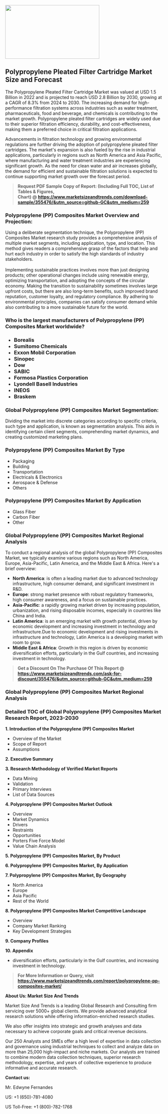 <p><img class="alignnone size-medium wp-image-20088" src="https://ffe5etoiles.com/wp-content/uploads/2024/12/MST1-300x171.png" alt="" width="300" height="171" /></p><h2>Polypropylene Pleated Filter Cartridge Market Size and Forecast</h2><p>The Polypropylene Pleated Filter Cartridge Market was valued at USD 1.5 Billion in 2022 and is projected to reach USD 2.8 Billion by 2030, growing at a CAGR of 8.3% from 2024 to 2030. The increasing demand for high-performance filtration systems across industries such as water treatment, pharmaceuticals, food and beverage, and chemicals is contributing to the market growth. Polypropylene pleated filter cartridges are widely used due to their superior filtration efficiency, durability, and cost-effectiveness, making them a preferred choice in critical filtration applications.</p><p>Advancements in filtration technology and growing environmental regulations are further driving the adoption of polypropylene pleated filter cartridges. The market's expansion is also fueled by the rise in industrial applications, particularly in regions such as North America and Asia Pacific, where manufacturing and water treatment industries are experiencing significant growth. As the need for clean water and air increases globally, the demand for efficient and sustainable filtration solutions is expected to continue supporting market growth over the forecast period.</p></p><blockquote id="" class=""><strong>Request PDF Sample Copy of Report: (Including Full TOC, List of Tables &amp; Figures, Chart)&nbsp;@&nbsp;<strong><a href="https://www.marketsizeandtrends.com/download-sample/355476/&utm_source=github-GC&utm_medium=259" target="_blank">https://www.marketsizeandtrends.com/download-sample/355476/&utm_source=github-GC&utm_medium=259</a></strong></strong></blockquote><h3 id="" class="">Polypropylene (PP) Composites Market&nbsp;Overview and Projection:</h3><p id="" class="">Using a deliberate segmentation technique, the Polypropylene (PP) Composites Market research study provides a comprehensive analysis of multiple market segments, including application, type, and location. This method gives readers a comprehensive grasp of the factors that help and hurt each industry in order to satisfy the high standards of industry stakeholders. <br /> <br />Implementing sustainable practices involves more than just designing products; other operational changes include using renewable energy, optimizing transportation, and adopting the concepts of the circular economy. Making the transition to sustainability sometimes involves large upfront costs, but there are also long-term benefits, such improved brand reputation, customer loyalty, and regulatory compliance. By adhering to environmental principles, companies can satisfy consumer demand while also contributing to a more sustainable future for the world.</p><h3 id="" class="">Who is the largest manufacturers of&nbsp;Polypropylene (PP) Composites Market worldwide?</h3><h3 class=""><p><ul><li>Borealis </li><li> Sumitomo Chemicals </li><li> Exxon Mobil Corporation </li><li> Sinopec </li><li> Dow </li><li> SABIC </li><li> Formosa Plastics Corporation </li><li> Lyondell Basell Industries </li><li> INEOS </li><li> Braskem</li></ul></p></h3><h3 id="" class="">Global&nbsp;Polypropylene (PP) Composites Market Segmentation:</h3><p id="" class="">Dividing the market into discrete categories according to specific criteria, such type and application, is known as segmentation analysis. This aids in identifying certain client segments, comprehending market dynamics, and creating customized marketing plans.</p><h3 id="" class="">Polypropylene (PP) Composites Market&nbsp;By Type</h3><p><p><ul><li>Packaging</li><li> Building</li><li> Transportation</li><li> Electricals & Electronics</li><li> Aerospace & Defense</li><li> Others</p></li></ul></p></p><h3 id="" class="">Polypropylene (PP) Composites Market&nbsp;By Application</h3><p class=""><p><ul><li>Glass Fiber</li><li> Carbon Fiber</li><li> Other</li></ul></p></p><h3 id="" class="">Global Polypropylene (PP) Composites Market Regional Analysis</h3><p id="" class="">To conduct a regional analysis of the global Polypropylene (PP) Composites Market, we typically examine various regions such as North America, Europe, Asia-Pacific, Latin America, and the Middle East &amp; Africa. Here's a brief overview:</p><ul><li><strong>North America</strong>: is often a leading market due to advanced technology infrastructure, high consumer demand, and significant investment in R&amp;D.</li><li><strong>Europe</strong>: strong market presence with robust regulatory frameworks, high consumer awareness, and a focus on sustainable practices.</li><li><strong>Asia-Pacific</strong>: a rapidly growing market driven by increasing population, urbanization, and rising disposable incomes, especially in countries like China and India.</li><li><strong>Latin America</strong>: is an emerging market with growth potential, driven by economic development and increasing investment in technology and infrastructure.Due to economic development and rising investments in infrastructure and technology, Latin America is a developing market with room to grow.</li><li><strong>Middle East &amp; Africa</strong>: Growth in this region is driven by economic diversification efforts, particularly in the Gulf countries, and increasing investment in technology.</li></ul><blockquote id="" class=""><strong>Get a Discount On The Purchase Of This Report @ <strong><a href="https://www.marketsizeandtrends.com/ask-for-discount/355476/&utm_source=github-GC&utm_medium=259" target="_blank">https://www.marketsizeandtrends.com/ask-for-discount/355476/&utm_source=github-GC&utm_medium=259</a></strong></strong></blockquote><h3 id="" class="">Global Polypropylene (PP) Composites Market Regional Analysis</h3><h3 id="" class="">Detailed TOC of Global Polypropylene (PP) Composites Market Research Report, 2023-2030</h3><p id="" class=""><strong>1. Introduction of the Polypropylene (PP) Composites Market</strong></p><ul><li>Overview of the Market</li><li>Scope of Report</li><li>Assumptions</li></ul><p id="" class=""><strong>2. Executive Summary</strong></p><p id="" class=""><strong>3. Research Methodology of Verified Market Reports</strong></p><ul><li>Data Mining</li><li>Validation</li><li>Primary Interviews</li><li>List of Data Sources</li></ul><p id="" class=""><strong>4. Polypropylene (PP) Composites Market Outlook</strong></p><ul><li>Overview</li><li>Market Dynamics</li><li>Drivers</li><li>Restraints</li><li>Opportunities</li><li>Porters Five Force Model</li><li>Value Chain Analysis</li></ul><p id="" class=""><strong>5. Polypropylene (PP) Composites Market, By Product</strong></p><p id="" class=""><strong>6. Polypropylene (PP) Composites Market, By Application</strong></p><p id="" class=""><strong>7. Polypropylene (PP) Composites Market, By Geography</strong></p><ul><li>North America</li><li>Europe</li><li>Asia Pacific</li><li>Rest of the World</li></ul><p id="" class=""><strong>8. Polypropylene (PP) Composites Market Competitive Landscape</strong></p><ul><li>Overview</li><li>Company Market Ranking</li><li>Key Development Strategies</li></ul><p id="" class=""><strong>9. Company Profiles</strong></p><p id="" class=""><strong>10. Appendix</strong></p><ul><li>diversification efforts, particularly in the Gulf countries, and increasing investment in technology.</li></ul><blockquote id="" class=""><strong>For More Information or Query, visit <strong><strong><a href="https://www.marketsizeandtrends.com/report/polypropylene-pp-composites-market/" target="_blank">https://www.marketsizeandtrends.com/report/polypropylene-pp-composites-market/</a></strong></strong></strong></blockquote><p id="" class=""><strong>About Us: Market Size And Trends</strong></p><p id="" class="">Market Size And Trends is a leading Global Research and Consulting firm servicing over 5000+ global clients. We provide advanced analytical research solutions while offering information-enriched research studies.</p><p id="" class="">We also offer insights into strategic and growth analyses and data necessary to achieve corporate goals and critical revenue decisions.</p><p id="" class="">Our 250 Analysts and SMEs offer a high level of expertise in data collection and governance using industrial techniques to collect and analyze data on more than 25,000 high-impact and niche markets. Our analysts are trained to combine modern data collection techniques, superior research methodology, expertise, and years of collective experience to produce informative and accurate research.</p><p id="" class=""><strong>Contact us:</strong></p><p id="" class="">Mr. Edwyne Fernandes</p><p id="" class="">US: +1 (650)-781-4080</p><p id="" class="">US Toll-Free: +1 (800)-782-1768</p>
